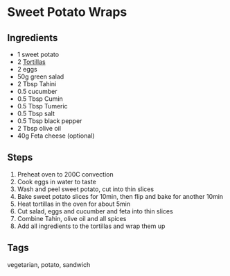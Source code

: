 # Sweet Potato Wraps

## Ingredients

* 1 sweet potato
* 2 [Tortillas](Tortillas.html)
* 2 eggs
* 50g green salad 
* 2 Tbsp Tahini
* 0.5 cucumber 
* 0.5 Tbsp Cumin
* 0.5 Tbsp Tumeric
* 0.5 Tbsp salt
* 0.5 Tbsp black pepper
* 2 Tbsp olive oil
* 40g Feta cheese (optional) 

## Steps

1. Preheat oven to 200C convection
2. Cook eggs in water to taste
3. Wash and peel sweet potato, cut into thin slices
4. Bake sweet potato slices for 10min, then flip and bake for another 10min
5. Heat tortillas in the oven for about 5min
6. Cut salad, eggs and cucumber and feta into thin slices
7. Combine Tahin, olive oil and all spices
8. Add all ingredients to the tortillas and wrap them up

## Tags
vegetarian, potato, sandwich
